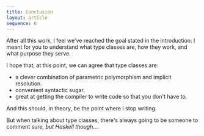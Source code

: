 ```yaml
---
title: Conclusion
layout: article
sequence: 6
---
```


After all this work, I feel we've reached the goal stated in the introduction: I meant for you to understand what type classes are, how they work, and what purpose they serve.

I hope that, at this point, we can agree that type classes are:
* a clever combination of parametric polymorphism and implicit resolution.
* convenient syntactic sugar.
* great at getting the compiler to write code so that you don't have to.

And this should, in theory, be the point where I stop writing.

But when talking about type classes, there's always going to be someone to comment _sure, but Haskell though..._.

